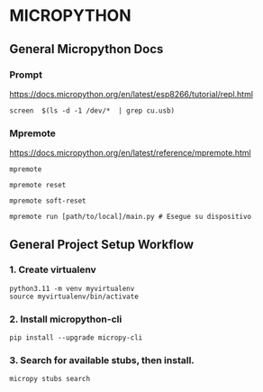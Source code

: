 # MICROPYTHON

## General Micropython Docs

### Prompt

<https://docs.micropython.org/en/latest/esp8266/tutorial/repl.html>

```shell
screen  $(ls -d -1 /dev/*  | grep cu.usb)
```

### Mpremote

<https://docs.micropython.org/en/latest/reference/mpremote.html>

```shell
mpremote

mpremote reset 

mpremote soft-reset

mpremote run [path/to/local]/main.py # Esegue su dispositivo 

```

## General Project Setup Workflow

### 1. Create virtualenv

```shell
python3.11 -m venv myvirtualenv
source myvirtualenv/bin/activate
```

### 2. Install micropython-cli

```shell
pip install --upgrade micropy-cli
```

### 3. Search for available stubs, then install.

```shell
micropy stubs search
```